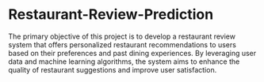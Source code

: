 # Restaurant-Review-Prediction
The primary objective of this project is to develop a restaurant review system that offers personalized restaurant recommendations to users based on their preferences and past dining experiences. By leveraging user data and machine learning algorithms, the system aims to enhance the quality of restaurant suggestions and improve user satisfaction.
